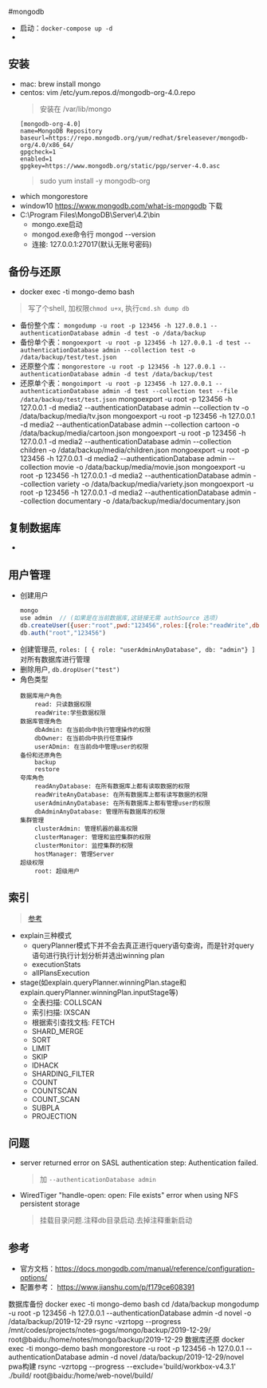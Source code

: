 #mongodb

- 启动：`docker-compose up -d`
- 

## 安装
- mac: brew install mongo
- centos: vim /etc/yum.repos.d/mongodb-org-4.0.repo
  > 安装在 /var/lib/mongo
  ```
  [mongodb-org-4.0]
  name=MongoDB Repository
  baseurl=https://repo.mongodb.org/yum/redhat/$releasever/mongodb-org/4.0/x86_64/
  gpgcheck=1
  enabled=1
  gpgkey=https://www.mongodb.org/static/pgp/server-4.0.asc
  ```
  > sudo yum install -y mongodb-org
- which mongorestore
- window10 https://www.mongodb.com/what-is-mongodb 下载
- C:\Program Files\MongoDB\Server\4.2\bin 
  - mongo.exe启动
  - mongod.exe命令行 mongod --version
  - 连接: 127.0.0.1:27017(默认无账号密码)

## 备份与还原
- docker exec -ti mongo-demo bash
> 写了个shell, 加权限`chmod u+x`, 执行`cmd.sh dump db`
- 备份整个库： `mongodump -u root -p 123456 -h 127.0.0.1 --authenticationDatabase admin -d test -o /data/backup`
- 备份单个表：`mongoexport -u root -p 123456 -h 127.0.0.1 -d test --authenticationDatabase admin --collection test -o /data/backup/test/test.json`
- 还原整个库：`mongorestore -u root -p 123456 -h 127.0.0.1 --authenticationDatabase admin -d test /data/backup/test`
- 还原单个表：`mongoimport -u root -p 123456 -h 127.0.0.1 --authenticationDatabase admin -d test --collection test --file /data/backup/test/test.json`
mongoexport -u root -p 123456 -h 127.0.0.1 -d media2 --authenticationDatabase admin --collection tv -o /data/backup/media/tv.json
mongoexport -u root -p 123456 -h 127.0.0.1 -d media2 --authenticationDatabase admin --collection cartoon -o /data/backup/media/cartoon.json
mongoexport -u root -p 123456 -h 127.0.0.1 -d media2 --authenticationDatabase admin --collection children -o /data/backup/media/children.json
mongoexport -u root -p 123456 -h 127.0.0.1 -d media2 --authenticationDatabase admin --collection movie -o /data/backup/media/movie.json
mongoexport -u root -p 123456 -h 127.0.0.1 -d media2 --authenticationDatabase admin --collection variety -o /data/backup/media/variety.json
mongoexport -u root -p 123456 -h 127.0.0.1 -d media2 --authenticationDatabase admin --collection documentary -o /data/backup/media/documentary.json
## 复制数据库
- 

## 用户管理
- 创建用户
  ```js
  mongo
  use admin  // (如果是在当前数据库,这链接无需 authSource 选项)
  db.createUser({user:"root",pwd:"123456",roles:[{role:"readWrite",db:"test"}]})
  db.auth("root","123456")
  ```
- 创建管理员, `roles: [ { role: "userAdminAnyDatabase", db: "admin"} ]` 对所有数据库进行管理
- 删除用户, `db.dropUser("test")`
- 角色类型
  ```
  数据库用户角色
      read: 只读数据权限
      readWrite:学些数据权限
  数据库管理角色
      dbAdmin: 在当前db中执行管理操作的权限
      dbOwner: 在当前db中执行任意操作
      userADmin: 在当前db中管理user的权限
  备份和还原角色
      backup
      restore
  夸库角色
      readAnyDatabase: 在所有数据库上都有读取数据的权限
      readWriteAnyDatabase: 在所有数据库上都有读写数据的权限
      userAdminAnyDatabase: 在所有数据库上都有管理user的权限
      dbAdminAnyDatabase: 管理所有数据库的权限
  集群管理
      clusterAdmin: 管理机器的最高权限
      clusterManager: 管理和监控集群的权限
      clusterMonitor: 监控集群的权限
      hostManager: 管理Server
  超级权限
      root: 超级用户
  ```

## 索引
> [参考](https://mongoing.com/eshu_explain1)
- explain三种模式
  - queryPlanner模式下并不会去真正进行query语句查询，而是针对query语句进行执行计划分析并选出winning plan
  - executionStats
  - allPlansExecution
- stage(如explain.queryPlanner.winningPlan.stage和explain.queryPlanner.winningPlan.inputStage等)
  - 全表扫描: COLLSCAN
  - 索引扫描: IXSCAN
  - 根据索引查找文档: FETCH
  - SHARD_MERGE
  - SORT
  - LIMIT
  - SKIP
  - IDHACK
  - SHARDING_FILTER
  - COUNT
  - COUNTSCAN
  - COUNT_SCAN
  - SUBPLA
  - PROJECTION

## 问题
- server returned error on SASL authentication step: Authentication failed.
  > 加 `--authenticationDatabase admin`
- WiredTiger "handle-open: open: File exists" error when using NFS persistent storage
  > 挂载目录问题.注释db目录启动.去掉注释重新启动
## 参考
- 官方文档：https://docs.mongodb.com/manual/reference/configuration-options/
- 配置参考： https://www.jianshu.com/p/f179ce608391

数据库备份
docker exec -ti mongo-demo bash
cd /data/backup
mongodump -u root -p 123456 -h 127.0.0.1 --authenticationDatabase admin -d novel -o /data/backup/2019-12-29
rsync -vzrtopg --progress /mnt/codes/projects/notes-gogs/mongo/backup/2019-12-29/ root@baidu:/home/notes/mongo/backup/2019-12-29
数据库还原
docker exec -ti mongo-demo bash
mongorestore -u root -p 123456 -h 127.0.0.1 --authenticationDatabase admin -d novel /data/backup/2019-12-29/novel
pwa构建
rsync -vzrtopg --progress --exclude='build/workbox-v4.3.1' ./build/ root@baidu:/home/web-novel/build/ 